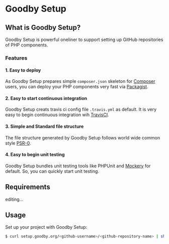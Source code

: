 # Goodby Setup

## What is Goodby Setup?

Goodby Setup is powerful oneliner to support setting up GitHub repositories of PHP components.

### Features

#### 1. Easy to deploy

As Goodby Setup prepares simple `composer.json` skeleton for [Composer](http://getcomposer.org/) users, you can deploy your PHP components very fast via [Packagist](https://packagist.org/).

#### 2. Easy to start continuous integration

Goodby Setup creats travis ci config file `.travis.yml` as default. It is very easy to begin continuous integration wih [TravisCI](https://travis-ci.org/).

#### 3. Simple and Standard file structure

The file structure generated by Goodby Setup follows world wide common style [PSR-0](https://github.com/php-fig/fig-standards/blob/master/accepted/PSR-0.md). 

#### 4. Easy to begin unit testing

Goodby Setup bundles unit testing tools like PHPUnit and [Mockery](https://github.com/padraic/mockery) for default. So, you can quickly start unit testing.


## Requirements

editing...

## Usage

Set up your project with Goodby Setup:

```sh
$ curl setup.goodby.org/<github-username>/<github-repository-name> | sh
```
